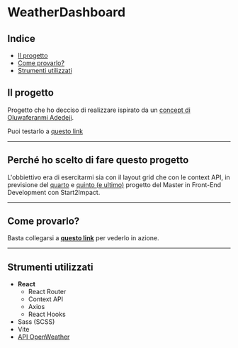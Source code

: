 # WeatherDashboard

## Indice

- [Il progetto](#il-progetto)
- [Come provarlo?](#come-provarlo)
- [Strumenti utilizzati](#strumenti-utilizzati)

## Il progetto

Progetto che ho decciso di realizzare ispirato da un [concept di Oluwaferanmi Adedeji](https://www.behance.net/gallery/216207191/Weather-Dashboard-design?tracking_source=search_projects%7Cweather+dashboard&l=62).

Puoi testarlo a [questo link](https://ilpiova-weather-dashboard.netlify.app)

---

## Perché ho scelto di fare questo progetto

L'obbiettivo era di esercitarmi sia con il layout grid che con le context API, in previsione del [quarto](https://github.com/IlPiova/S2I-react-freshlyFood) e [quinto (e ultimo)](https://github.com/IlPiova/S2I-finalProjecct-global-warming-data) progetto del Master in Front-End Development con Start2Impact.

---

## Come provarlo?

Basta collegarsi a **[questo link](https://ilpiova-weather-dashboard.netlify.app)** per vederlo in azione.

---

## Strumenti utilizzati

- **React**
  - React Router
  - Context API
  - Axios
  - React Hooks
- Sass (SCSS)
- Vite
- [API OpenWeather](https://github.com/IlPiova/S2I-react-freshlyFood)

